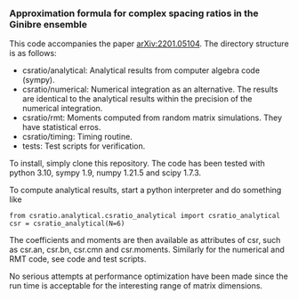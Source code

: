 ### Approximation formula for complex spacing ratios in the Ginibre ensemble

This code accompanies the paper [arXiv:2201.05104](https://arxiv.org/abs/2201.05104).
The directory structure is as follows:

* csratio/analytical: Analytical results from computer algebra code (sympy).
* csratio/numerical: Numerical integration as an alternative. The results are identical to the analytical results within the precision of the numerical integration.
* csratio/rmt: Moments computed from random matrix simulations. They have statistical erros.
* csratio/timing: Timing routine.
* tests: Test scripts for verification.

To install, simply clone this repository.
The code has been tested with python 3.10, sympy 1.9, numpy 1.21.5 and scipy 1.7.3.

To compute analytical results, start a python interpreter and do something like

```
from csratio.analytical.csratio_analytical import csratio_analytical
csr = csratio_analytical(N=6)
```

The coefficients and moments are then available as attributes of csr, such as csr.an, csr.bn, csr.cmn and csr.moments. Similarly for the numerical and RMT code, see code and test scripts.

No serious attempts at performance optimization have been made since the run time is acceptable for the interesting range of matrix dimensions.

